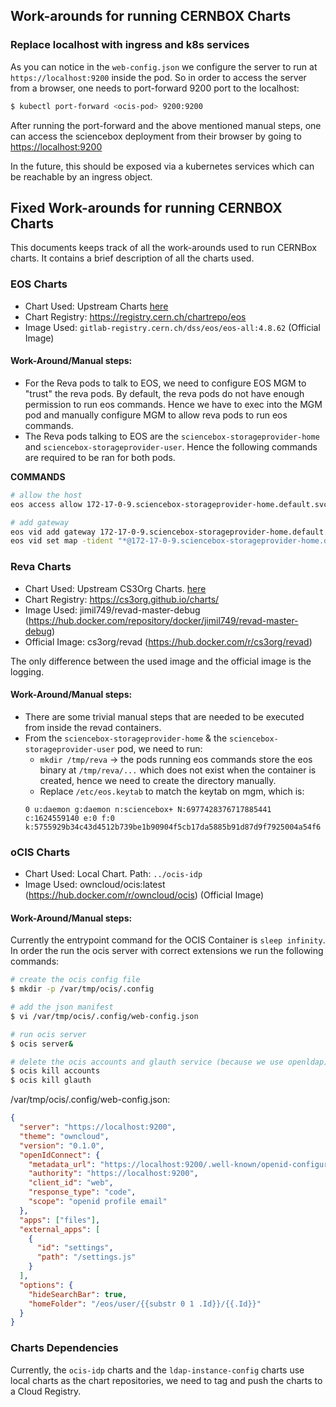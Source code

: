 ## Work-arounds for running CERNBOX Charts

### Replace localhost with ingress and k8s services

As you can notice in the `web-config.json` we configure the server to run at `https://localhost:9200` inside the pod. So in order to access the server from a browser, one needs to port-forward 9200 port to the localhost:

```bash
$ kubectl port-forward <ocis-pod> 9200:9200
```

After running the port-forward and the above mentioned manual steps, one can access the sciencebox deployment from their browser by going to [https://localhost:9200](https://localhost:9200)

In the future, this should be exposed via a kubernetes services which can be reachable by an ingress object.

## Fixed Work-arounds for running CERNBOX Charts


This documents keeps track of all the work-arounds used to run CERNBox charts. It contains a brief description of all the charts used.


### EOS Charts

- Chart Used: Upstream Charts [here](https://gitlab.cern.ch/eos/eos-charts/-/tree/master)
- Chart Registry: https://registry.cern.ch/chartrepo/eos
- Image Used: `gitlab-registry.cern.ch/dss/eos/eos-all:4.8.62` (Official Image)

#### Work-Around/Manual steps:

- For the Reva pods to talk to EOS, we need to configure EOS MGM to "trust" the reva pods. By default, the reva pods do not have enough permission to run eos commands. Hence we have to exec into the MGM pod and manually configure MGM to allow reva pods to run eos commands.
- The Reva pods talking to EOS are the `sciencebox-storageprovider-home` and `sciencebox-storageprovider-user`. Hence the following commands are required to be ran for both pods.

**COMMANDS**

```bash
# allow the host 
eos access allow 172-17-0-9.sciencebox-storageprovider-home.default.svc.cluster.local (<FQDN of the pod running reva>)

# add gateway
eos vid add gateway 172-17-0-9.sciencebox-storageprovider-home.default.svc.cluster.local
eos vid set map -tident "*@172-17-0-9.sciencebox-storageprovider-home.default.svc.cluster.local" vuid 0 vgid 0
```

### Reva Charts

- Chart Used: Upstream CS3Org Charts. [here](https://github.com/cs3org/charts)
- Chart Registry: https://cs3org.github.io/charts/
- Image Used: jimil749/revad-master-debug (https://hub.docker.com/repository/docker/jimil749/revad-master-debug)
- Official Image: cs3org/revad (https://hub.docker.com/r/cs3org/revad)

The only difference between the used image and the official image is the logging.

#### Work-Around/Manual steps:

- There are some trivial manual steps that are needed to be executed from inside the revad containers.
- From the `sciencebox-storageprovider-home` & the `sciencebox-storageprovider-user` pod, we need to run:
    - `mkdir /tmp/reva` -> the pods running eos commands store the eos binary at `/tmp/reva/...` which does not exist when the container is created, hence we need to create the directory manually.
    - Replace `/etc/eos.keytab` to match the keytab on mgm, which is:
    ```
    0 u:daemon g:daemon n:sciencebox+ N:6977428376717885441 c:1624559140 e:0 f:0 k:5755929b34c43d4512b739be1b90904f5cb17da5885b91d87d9f7925004a54f6
    ```

### oCIS Charts

- Chart Used: Local Chart. Path: `../ocis-idp`
- Image Used: owncloud/ocis:latest (https://hub.docker.com/r/owncloud/ocis) (Official Image)

#### Work-Around/Manual steps:

Currently the entrypoint command for the OCIS Container is `sleep infinity`. In order the run the ocis server with correct extensions we run the following commands:

```bash
# create the ocis config file
$ mkdir -p /var/tmp/ocis/.config

# add the json manifest
$ vi /var/tmp/ocis/.config/web-config.json

# run ocis server
$ ocis server&

# delete the ocis accounts and glauth service (because we use openldap)
$ ocis kill accounts
$ ocis kill glauth
```

/var/tmp/ocis/.config/web-config.json:
```json
{
  "server": "https://localhost:9200",
  "theme": "owncloud",
  "version": "0.1.0",
  "openIdConnect": {
    "metadata_url": "https://localhost:9200/.well-known/openid-configuration",
    "authority": "https://localhost:9200",
    "client_id": "web",
    "response_type": "code",
    "scope": "openid profile email"
  },
  "apps": ["files"],
  "external_apps": [
    {
      "id": "settings",
      "path": "/settings.js"
    }
  ],
  "options": {
    "hideSearchBar": true,
    "homeFolder": "/eos/user/{{substr 0 1 .Id}}/{{.Id}}"
  }
}
```


### Charts Dependencies

Currently, the `ocis-idp` charts and the `ldap-instance-config` charts use local charts as the chart repositories, we need to tag and push the charts to a Cloud Registry.